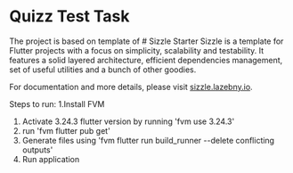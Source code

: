 # Quizz Test Task


The project is based on template of # Sizzle Starter
Sizzle is a template for Flutter projects with a focus on simplicity, scalability and testability. It features a solid layered architecture, efficient dependencies management, set of useful utilities and a bunch of other goodies.

For documentation and more details, please visit [sizzle.lazebny.io](https://sizzle.lazebny.io).

Steps to run:
1.Install FVM
1. Activate 3.24.3 flutter version by running 'fvm use 3.24.3'
2. run 'fvm flutter pub get' 
3. Generate files using 'fvm flutter run build_runner --delete conflicting outputs'
4. Run application